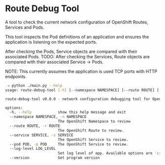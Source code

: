 # Route Debug Tool
A tool to check the current network configuration of OpenShift Routes, Services and Pods.

This tool inspects the Pod definitions of an application and ensures the application is listening on the expected ports.

After checking the Pods, Service objects are compared with their associated Pods.
TODO: After checking the Services, Route objects are compared with their associated Service -> Pods.

NOTE: This currently assumes the application is used TCP ports with HTTP endpoints.


``` bash
 ⇒ python ./main.py --help
usage: route-debug-tool [-h] [--namespace NAMESPACE] [--route ROUTE] [--service SERVICE] [--pod POD] [--log-level LOG_LEVEL] [--version]

route-debug-tool v0.0.0 - network configuration debugging tool for OpenShift

options:
  -h, --help            show this help message and exit
  --namespace NAMESPACE, -n NAMESPACE
                        The OpenShift Namespace to review
  --route ROUTE, -r ROUTE
                        The OpenShift Route to review.
  --service SERVICE, -s SERVICE
                        The OpenShift Service to review.
  --pod POD, -p POD     The OpenShift Service to review.
  --log-level LOG_LEVEL
                        Set log level of app. Available options are 'critical', 'error', 'info', 'debug'.
  --version             Get program version
```